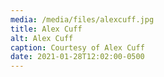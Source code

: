 ```yaml
---
media: /media/files/alexcuff.jpg
title: Alex Cuff
alt: Alex Cuff
caption: Courtesy of Alex Cuff
date: 2021-01-28T12:02:00-0500
---
```

